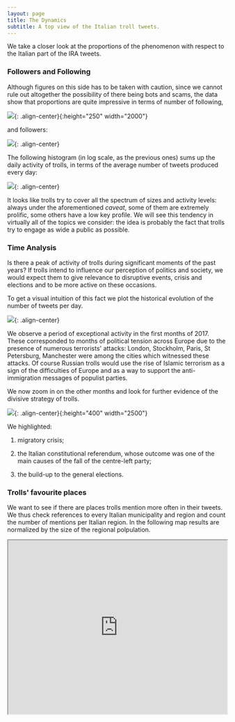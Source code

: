 ```yaml
---
layout: page
title: The Dynamics
subtitle: A top view of the Italian troll tweets.
---
```



We take a closer look at the proportions of the phenomenon with respect to the Italian part of the IRA tweets.

### Followers and Following
Although figures on this side has to be taken with caution, since we cannot rule out altogether the possibility of there being bots and scams, the data show that proportions are quite impressive in terms of number of following,

![](../img/following.png){: .align-center}{:height="250" width="2000"}

and followers:

![](../img/follower.png){: .align-center}

The following histogram (in log scale, as the previous ones) sums up the daily activity of trolls, in terms of the average number of tweets produced every day:

![](../img/activity.png){: .align-center}

It looks like trolls try to cover all the spectrum of sizes and activity levels: always under the aforementioned *caveat*, some of them are extremely prolific, some others have a low key profile. We will see this tendency in virtually all of the topics we consider: the idea is probably the fact that trolls try to engage as wide a public as possible.

### Time Analysis

Is there a peak of activity of trolls during significant moments of the past years? If trolls intend to influence our perception of politics and society, we would expect them to give relevance to disruptive events, crisis and elections and to be more active on these occasions.

To get a visual intuition of this fact we plot the historical evolution of the number of tweets per day.

![](../img/time1.png){: .align-center}

We observe a period of exceptional activity in the first months of 2017. These corresponded to months of political tension across Europe due to the presence of numerous terrorists' attacks: London, Stockholm, Paris, St Petersburg, Manchester were among the cities which witnessed these attacks. Of course Russian trolls would use the rise of Islamic terrorism as a sign of the difficulties of Europe and as a way to support the anti-immigration messages of populist parties.

We now zoom in on the other months and look for further evidence of the divisive strategy of trolls.

![](../img/time2.png){: .align-center}{:height="400" width="2500"}

We highlighted:

1. migratory crisis;

2. the Italian constitutional referendum, whose outcome was one of the main causes of the fall of the centre-left party;

3. the build-up to the general elections.

### Trolls' favourite places
We want to see if there are places trolls mention more often in their tweets. We thus check references to every Italian municipality and region and count the number of mentions per Italian region. In the following map results are normalized by the size of the regional polpulation.

<iframe src="https://paolocolusso.github.io/img/mentions.html" width="100%" height="400px"></iframe>
